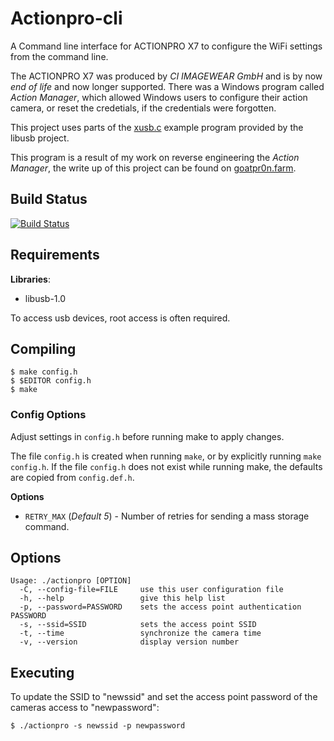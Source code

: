 # Actionpro-cli
A Command line interface for ACTIONPRO X7 to configure the WiFi settings from the command line.

The ACTIONPRO X7 was produced by _CI IMAGEWEAR GmbH_ and is by now _end of life_ and now longer
supported. There was a Windows program called _Action Manager_, which allowed Windows users to
configure their action camera, or reset the credetials, if the credentials were forgotten.

This project uses parts of the [xusb.c](https://github.com/libusb/libusb/blob/master/examples/xusb.c)
example program provided by the libusb project.

This program is a result of my work on reverse engineering the _Action Manager_, the write up
of this project can be found on
[goatpr0n.farm](https://goatpr0n.farm/2021/08/reversing-an-eol-action-camera-usb-scsi-direct-access/).

## Build Status

[![Build Status](https://drone.goatpr0n.farm/api/badges/blog/actionpro-cli/status.svg)](https://drone.goatpr0n.farm/blog/actionpro-cli)


## Requirements

**Libraries**:

  * libusb-1.0

To access usb devices, root access is often required.


## Compiling

```
$ make config.h
$ $EDITOR config.h
$ make
```


### Config Options

Adjust settings in `config.h` before running make to apply changes.

The file `config.h` is created when running `make`, or by explicitly running `make config.h`.
If the file `config.h` does not exist while running make, the defaults are copied from `config.def.h`.

**Options**
  - `RETRY_MAX` (_Default 5_) - Number of retries for sending a mass storage command.


## Options

```
Usage: ./actionpro [OPTION]
  -C, --config-file=FILE     use this user configuration file
  -h, --help                 give this help list
  -p, --password=PASSWORD    sets the access point authentication PASSWORD
  -s, --ssid=SSID            sets the access point SSID
  -t, --time                 synchronize the camera time
  -v, --version              display version number
```


## Executing

To update the SSID to "newssid" and set the access point password of the cameras access
to "newpassword":

```
$ ./actionpro -s newssid -p newpassword
```
